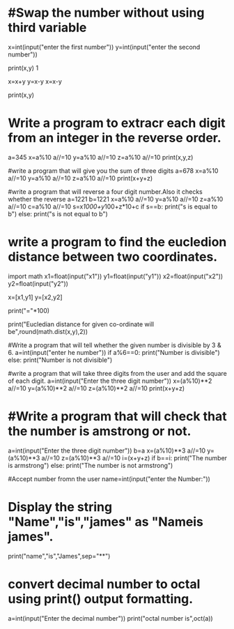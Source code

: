 # #Swap the number without using third variable
x=int(input("enter the first number"))
y=int(input("enter the second number"))

print(x,y) 1

x=x+y
y=x-y
x=x-y

print(x,y)
# Write a program to extracr each digit from an integer in the reverse order.
a=345
x=a%10
a//=10
y=a%10
a//=10
z=a%10
a//=10
print(x,y,z)

#write a program that will give you the sum of three digits
a=678
x=a%10
a//=10
y=a%10
a//=10
z=a%10
a//=10
print(x+y+z)

#write a program that will reverse a four digit number.Also it checks whether the reverse 
a=1221
b=1221
x=a%10
a//=10
y=a%10
a//=10
z=a%10
a//=10
c=a%10
a//=10
s=x*1000+y*100+z*10+c
if s==b:
    print("s is equal to b")
else:
    print("s is not equal to b")

# write a program to find the eucledion distance between two coordinates.
import math
x1=float(input("x1"))
y1=float(input("y1"))
x2=float(input("x2"))
y2=float(input("y2"))

x=[x1,y1]
y=[x2,y2]

print("="*100)

print("Eucledian distance for given co-ordinate will be",round(math.dist(x,y),2))

#Write a program that will tell whether the given number is divisible by  3 & 6.
a=int(input("enter he number"))
if a%6==0:
    print("Number is divisible")
else:
    print("Number is not divisible")

#write a program that will take three digits from the user and add the square of each digit.
a=int(input("Enter the three digit number"))
x=(a%10)**2
a//=10
y=(a%10)**2
a//=10
z=(a%10)**2
a//=10
print(x+y+z)

# #Write a program that will check that the number is amstrong or not.
a=int(input("Enter the three digit number"))
b=a
x=(a%10)**3
a//=10
y=(a%10)**3
a//=10
z=(a%10)**3
a//=10
i=(x+y+z)
if b==i:
    print("The number is armstrong")
else:
    print("The number is not armstrong")

#Accept number fromn the user
name=int(input("enter the Number:"))

# Display the string "Name","is","james" as "Name**is** james".
print("name","is","James",sep="**")

# convert decimal number to octal using print() output formatting.
a=int(input("Enter the decimal number"))
print("octal number is",oct(a))















